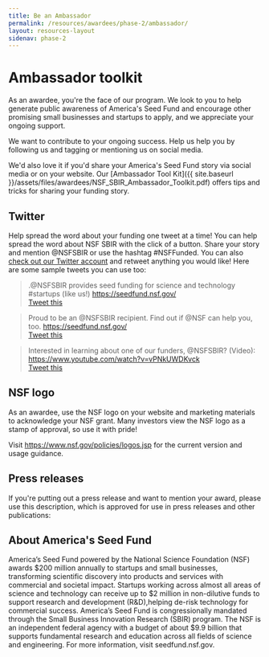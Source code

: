 ```yaml
---
title: Be an Ambassador
permalink: /resources/awardees/phase-2/ambassador/
layout: resources-layout
sidenav: phase-2
---
```


# Ambassador toolkit

As an awardee, you're the face of our program. We look to you to help generate public awareness of America's Seed Fund and encourage other promising small businesses and startups to apply, and we appreciate your ongoing support.

We want to contribute to your ongoing success. Help us help you by following us and tagging or mentioning us on social media.

We'd also love it if you'd share your America's Seed Fund story via social media or on your website. Our [Ambassador Tool Kit]({{ site.baseurl }}/assets/files/awardees/NSF_SBIR_Ambassador_Toolkit.pdf) offers tips and tricks for sharing your funding story.

## Twitter

Help spread the word about your funding one tweet at a time! You can help spread the word about NSF SBIR with the click of a button. Share your story and mention @NSFSBIR or use the hashtag #NSFFunded. You can also [check out our Twitter account](https://twitter.com/NSFSBIR) and retweet anything you would like!
Here are some sample tweets you can use too:  

> .@NSFSBIR provides seed funding for science and technology #startups (like us!) https://seedfund.nsf.gov/  
[Tweet this](https://ctt.ec/ce891)

> Proud to be an @NSFSBIR recipient. Find out if @NSF can help you, too. https://seedfund.nsf.gov/  
[Tweet this](https://ctt.ec/f6qDd)

> Interested in learning about one of our funders, @NSFSBIR? (Video): https://www.youtube.com/watch?v=vPNkUWDKvck  
[Tweet this](https://ctt.ec/1j_53)

## NSF logo

As an awardee, use the NSF logo on your website and marketing materials to acknowledge your NSF grant. Many investors view the NSF logo as a stamp of approval, so use it with pride!

Visit https://www.nsf.gov/policies/logos.jsp for the current version and usage guidance.

## Press releases
If you're putting out a press release and want to mention your award, please use this description, which is approved for use in press releases and other publications:

## About America's Seed Fund
America’s Seed Fund powered by the National Science Foundation (NSF) awards $200 million annually to startups and small businesses, transforming scientific discovery into products and services with commercial and societal impact. Startups working across almost all areas of science and technology can receive up to $2 million in non-dilutive funds to support research and development (R&D),helping de-risk technology for commercial success. America’s Seed Fund is congressionally mandated through the Small Business Innovation Research (SBIR) program. The NSF is an independent federal agency with a budget of about $9.9 billion that supports fundamental research and education across all fields of science and engineering. For more information, visit seedfund.nsf.gov.

